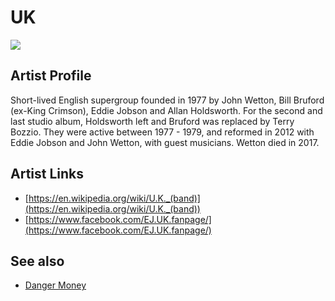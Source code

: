 # UK

![](../../asssets/artists/UK.png)

## Artist Profile

Short-lived English supergroup founded in 1977 by John Wetton, Bill Bruford (ex-King Crimson), Eddie Jobson and Allan Holdsworth. For the second and last studio album, Holdsworth left and Bruford was replaced by Terry Bozzio. They were active between 1977 - 1979, and reformed in 2012 with Eddie Jobson and John Wetton, with guest musicians. Wetton died in 2017.

## Artist Links

- [https://en.wikipedia.org/wiki/U.K._(band)](https://en.wikipedia.org/wiki/U.K._(band))
- [https://www.facebook.com/EJ.UK.fanpage/](https://www.facebook.com/EJ.UK.fanpage/)


## See also

- [Danger Money](UK-Danger_Money.md)

